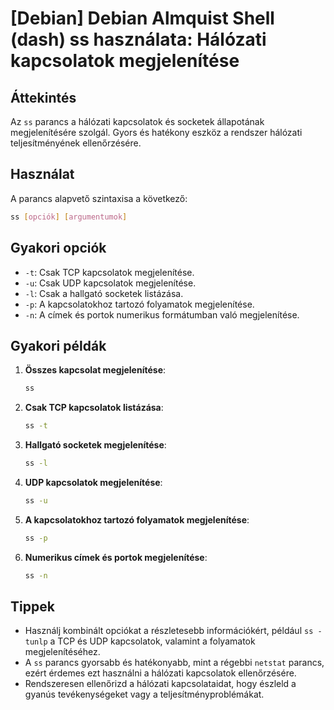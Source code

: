 # [Debian] Debian Almquist Shell (dash) ss használata: Hálózati kapcsolatok megjelenítése

## Áttekintés
Az `ss` parancs a hálózati kapcsolatok és socketek állapotának megjelenítésére szolgál. Gyors és hatékony eszköz a rendszer hálózati teljesítményének ellenőrzésére.

## Használat
A parancs alapvető szintaxisa a következő:

```bash
ss [opciók] [argumentumok]
```

## Gyakori opciók
- `-t`: Csak TCP kapcsolatok megjelenítése.
- `-u`: Csak UDP kapcsolatok megjelenítése.
- `-l`: Csak a hallgató socketek listázása.
- `-p`: A kapcsolatokhoz tartozó folyamatok megjelenítése.
- `-n`: A címek és portok numerikus formátumban való megjelenítése.

## Gyakori példák
1. **Összes kapcsolat megjelenítése**:
   ```bash
   ss
   ```

2. **Csak TCP kapcsolatok listázása**:
   ```bash
   ss -t
   ```

3. **Hallgató socketek megjelenítése**:
   ```bash
   ss -l
   ```

4. **UDP kapcsolatok megjelenítése**:
   ```bash
   ss -u
   ```

5. **A kapcsolatokhoz tartozó folyamatok megjelenítése**:
   ```bash
   ss -p
   ```

6. **Numerikus címek és portok megjelenítése**:
   ```bash
   ss -n
   ```

## Tippek
- Használj kombinált opciókat a részletesebb információkért, például `ss -tunlp` a TCP és UDP kapcsolatok, valamint a folyamatok megjelenítéséhez.
- A `ss` parancs gyorsabb és hatékonyabb, mint a régebbi `netstat` parancs, ezért érdemes ezt használni a hálózati kapcsolatok ellenőrzésére.
- Rendszeresen ellenőrizd a hálózati kapcsolataidat, hogy észleld a gyanús tevékenységeket vagy a teljesítményproblémákat.